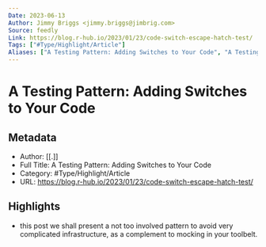 ```yaml
---
Date: 2023-06-13
Author: Jimmy Briggs <jimmy.briggs@jimbrig.com>
Source: feedly
Link: https://blog.r-hub.io/2023/01/23/code-switch-escape-hatch-test/
Tags: ["#Type/Highlight/Article"]
Aliases: ["A Testing Pattern: Adding Switches to Your Code", "A Testing Pattern: Adding Switches to Your Code"]
---
```

# A Testing Pattern: Adding Switches to Your Code

## Metadata
- Author: [[.]]
- Full Title: A Testing Pattern: Adding Switches to Your Code
- Category: #Type/Highlight/Article
- URL: https://blog.r-hub.io/2023/01/23/code-switch-escape-hatch-test/

## Highlights
- this post we shall present a not too involved pattern to avoid very complicated infrastructure, as a complement to mocking in your toolbelt.
